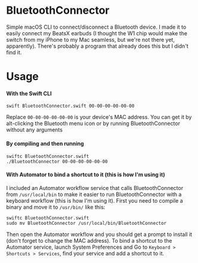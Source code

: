 # BluetoothConnector
Simple macOS CLI to connect/disconnect a Bluetooth device. I made it to easily connect my BeatsX earbuds (I thought the W1 chip would make the switch from my iPhone to my Mac seamless, but we're not there yet, apparently). There's probably a program that already does this but I didn't find it.

# Usage
#### With the Swift CLI
```
swift BluetoothConnector.swift 00-00-00-00-00-00
```
Replace `00-00-00-00-00-00` is your device's MAC address. You can get it by alt-clicking the Bluetooth menu icon or by running BluetoothConnector without any arguments

#### By compiling and then running
```
swiftc BluetoothConnector.swift
./BluetoothConnector 00-00-00-00-00-00
```

#### With Automator to bind a shortcut to it (this is how I'm using it)
I included an Automator workflow service that calls BluetoothConnector from `/usr/local/bin` to make it easier to run BluetoothConnector with a keyboard workflow (this is how I'm using it). First you need to compile a binary and move it to `/usr/bin/` like this:
```
swiftc BluetoothConnector.swift
sudo mv BluetoothConnector /usr/local/bin/BluetoothConnector
```
Then open the Automator workflow and you should get a prompt to install it (don't forget to change the MAC address).
To bind a shortcut to the Automator service, launch System Preferences and Go to `Keyboard > Shortcuts > Services`, find your service and add a shortcut to it.
